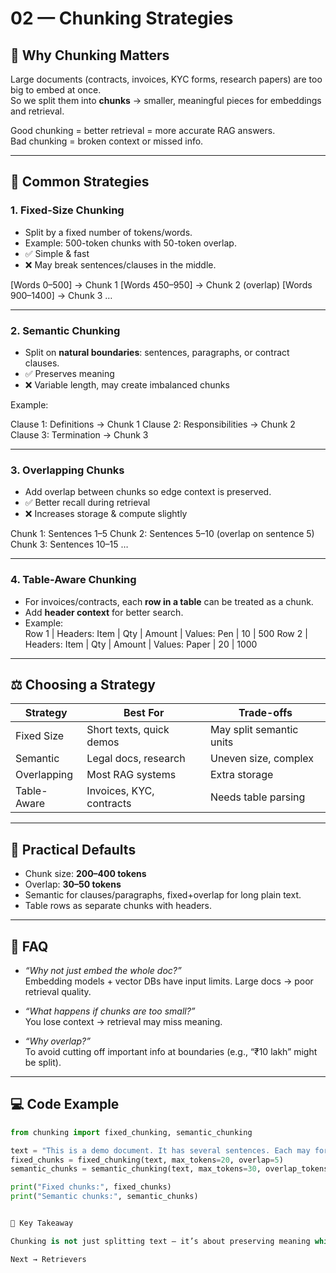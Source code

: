 # 02 — Chunking Strategies

## 📌 Why Chunking Matters
Large documents (contracts, invoices, KYC forms, research papers) are too big to embed at once.  
So we split them into **chunks** → smaller, meaningful pieces for embeddings and retrieval.

Good chunking = better retrieval = more accurate RAG answers.  
Bad chunking = broken context or missed info.

---

## 🔎 Common Strategies

### 1. Fixed-Size Chunking
- Split by a fixed number of tokens/words.
- Example: 500-token chunks with 50-token overlap.
- ✅ Simple & fast
- ❌ May break sentences/clauses in the middle.

[Words 0–500] → Chunk 1
[Words 450–950] → Chunk 2 (overlap)
[Words 900–1400] → Chunk 3 …

---

### 2. Semantic Chunking
- Split on **natural boundaries**: sentences, paragraphs, or contract clauses.
- ✅ Preserves meaning
- ❌ Variable length, may create imbalanced chunks

Example:

Clause 1: Definitions → Chunk 1
Clause 2: Responsibilities → Chunk 2
Clause 3: Termination → Chunk 3

---

### 3. Overlapping Chunks
- Add overlap between chunks so edge context is preserved.
- ✅ Better recall during retrieval
- ❌ Increases storage & compute slightly

Chunk 1: Sentences 1–5
Chunk 2: Sentences 5–10 (overlap on sentence 5)
Chunk 3: Sentences 10–15 …


---

### 4. Table-Aware Chunking
- For invoices/contracts, each **row in a table** can be treated as a chunk.
- Add **header context** for better search.
- Example:  
Row 1 | Headers: Item | Qty | Amount | Values: Pen | 10 | 500
Row 2 | Headers: Item | Qty | Amount | Values: Paper | 20 | 1000


---

## ⚖️ Choosing a Strategy
| Strategy       | Best For                 | Trade-offs |
|----------------|--------------------------|------------|
| Fixed Size     | Short texts, quick demos | May split semantic units |
| Semantic       | Legal docs, research     | Uneven size, complex |
| Overlapping    | Most RAG systems         | Extra storage |
| Table-Aware    | Invoices, KYC, contracts | Needs table parsing |

---

## 🧪 Practical Defaults
- Chunk size: **200–400 tokens**  
- Overlap: **30–50 tokens**  
- Semantic for clauses/paragraphs, fixed+overlap for long plain text.  
- Table rows as separate chunks with headers.  

---

## 🧠 FAQ
- *“Why not just embed the whole doc?”*  
  Embedding models + vector DBs have input limits. Large docs → poor retrieval quality.

- *“What happens if chunks are too small?”*  
  You lose context → retrieval may miss meaning.

- *“Why overlap?”*  
  To avoid cutting off important info at boundaries (e.g., “₹10 lakh” might be split).

---

## 💻 Code Example
```python
from chunking import fixed_chunking, semantic_chunking

text = "This is a demo document. It has several sentences. Each may form part of a chunk."
fixed_chunks = fixed_chunking(text, max_tokens=20, overlap=5)
semantic_chunks = semantic_chunking(text, max_tokens=30, overlap_tokens=5)

print("Fixed chunks:", fixed_chunks)
print("Semantic chunks:", semantic_chunks)


🎯 Key Takeaway

Chunking is not just splitting text — it’s about preserving meaning while fitting into the model’s context window.

Next → Retrievers
